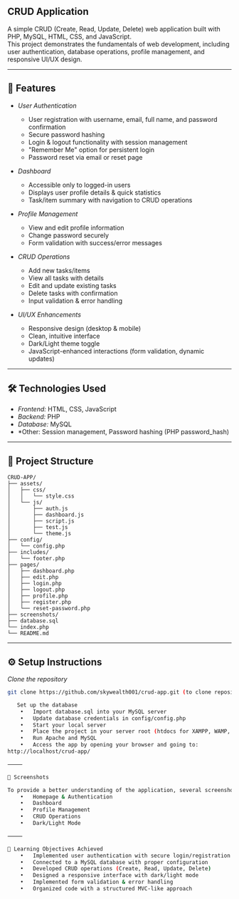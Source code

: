  ## CRUD Application

A simple CRUD (Create, Read, Update, Delete) web application built with PHP, MySQL, HTML, CSS, and JavaScript.  
This project demonstrates the fundamentals of web development, including user authentication, database operations, profile management, and responsive UI/UX design.

---

## 🚀 Features

- *User Authentication*
  - User registration with username, email, full name, and password confirmation
  - Secure password hashing
  - Login & logout functionality with session management
  - "Remember Me" option for persistent login
  - Password reset via email or reset page

- *Dashboard*
  - Accessible only to logged-in users
  - Displays user profile details & quick statistics
  - Task/item summary with navigation to CRUD operations

- *Profile Management*
  - View and edit profile information
  - Change password securely
  - Form validation with success/error messages

- *CRUD Operations*
  - Add new tasks/items
  - View all tasks with details
  - Edit and update existing tasks
  - Delete tasks with confirmation
  - Input validation & error handling

- *UI/UX Enhancements*
  - Responsive design (desktop & mobile)
  - Clean, intuitive interface
  - Dark/Light theme toggle
  - JavaScript-enhanced interactions (form validation, dynamic updates)

---

## 🛠️ Technologies Used

- *Frontend:* HTML, CSS, JavaScript  
- *Backend:* PHP  
- *Database:* MySQL  
- *Other: Session management, Password hashing (PHP password_hash)

---

## 📂 Project Structure

```
CRUD-APP/
├── assets/
│   ├── css/
│   │   └── style.css          
│   └── js/
│       ├── auth.js            
│       ├── dashboard.js       
│       ├── script.js          
│       ├── test.js         
│       └── theme.js           
├── config/
│   └── config.php         
├── includes/
│   └── footer.php    
├── pages/
│   ├── dashboard.php          
│   ├── edit.php               
│   ├── login.php  
│   ├── logout.php             
│   ├── profile.php            
│   ├── register.php          
│   └── reset-password.php 
├── screenshots/     
├── database.sql     
└── index.php
└── README.md
```

---

## ⚙️ Setup Instructions

*Clone the repository*
```bash
git clone https://github.com/skywealth001/crud-app.git (to clone repository to your local machine)

   Set up the database
	•	Import database.sql into your MySQL server
	•	Update database credentials in config/config.php
	•	Start your local server
	•	Place the project in your server root (htdocs for XAMPP, WAMP, etc.)
	•	Run Apache and MySQL
	•	Access the app by opening your browser and going to:
http://localhost/crud-app/

⸻

📸 Screenshots

To provide a better understanding of the application, several screenshots have been added in the screenshots/ folder:
	•	Homepage & Authentication
	•	Dashboard
	•	Profile Management
	•	CRUD Operations
	•	Dark/Light Mode

⸻

🏫 Learning Objectives Achieved
	•	Implemented user authentication with secure login/registration
	•	Connected to a MySQL database with proper configuration
	•	Developed CRUD operations (Create, Read, Update, Delete)
	•	Designed a responsive interface with dark/light mode
	•	Implemented form validation & error handling
	•	Organized code with a structured MVC-like approach